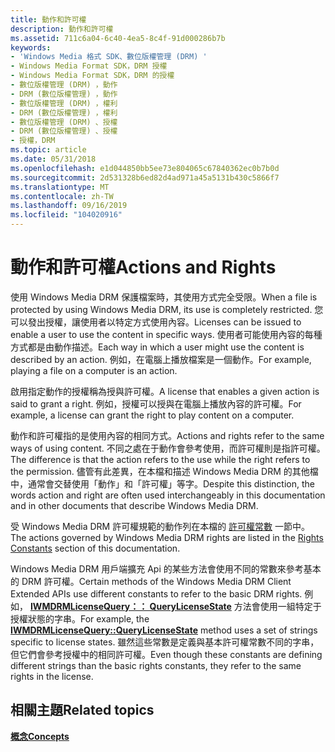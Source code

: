 ```yaml
---
title: 動作和許可權
description: 動作和許可權
ms.assetid: 711c6a04-6c40-4ea5-8c4f-91d000286b7b
keywords:
- 'Windows Media 格式 SDK、數位版權管理 (DRM) '
- Windows Media Format SDK，DRM 授權
- Windows Media Format SDK，DRM 的授權
- 數位版權管理 (DRM) ，動作
- DRM (數位版權管理) ，動作
- 數位版權管理 (DRM) ，權利
- DRM (數位版權管理) ，權利
- 數位版權管理 (DRM) 、授權
- DRM (數位版權管理) 、授權
- 授權，DRM
ms.topic: article
ms.date: 05/31/2018
ms.openlocfilehash: e1d044850bb5ee73e804065c67840362ec0b7b0d
ms.sourcegitcommit: 2d531328b6ed82d4ad971a45a5131b430c5866f7
ms.translationtype: MT
ms.contentlocale: zh-TW
ms.lasthandoff: 09/16/2019
ms.locfileid: "104020916"
---
```

# <a name="actions-and-rights"></a><span data-ttu-id="bc64f-113">動作和許可權</span><span class="sxs-lookup"><span data-stu-id="bc64f-113">Actions and Rights</span></span>

<span data-ttu-id="bc64f-114">使用 Windows Media DRM 保護檔案時，其使用方式完全受限。</span><span class="sxs-lookup"><span data-stu-id="bc64f-114">When a file is protected by using Windows Media DRM, its use is completely restricted.</span></span> <span data-ttu-id="bc64f-115">您可以發出授權，讓使用者以特定方式使用內容。</span><span class="sxs-lookup"><span data-stu-id="bc64f-115">Licenses can be issued to enable a user to use the content in specific ways.</span></span> <span data-ttu-id="bc64f-116">使用者可能使用內容的每種方式都是由動作描述。</span><span class="sxs-lookup"><span data-stu-id="bc64f-116">Each way in which a user might use the content is described by an action.</span></span> <span data-ttu-id="bc64f-117">例如，在電腦上播放檔案是一個動作。</span><span class="sxs-lookup"><span data-stu-id="bc64f-117">For example, playing a file on a computer is an action.</span></span>

<span data-ttu-id="bc64f-118">啟用指定動作的授權稱為授與許可權。</span><span class="sxs-lookup"><span data-stu-id="bc64f-118">A license that enables a given action is said to grant a right.</span></span> <span data-ttu-id="bc64f-119">例如，授權可以授與在電腦上播放內容的許可權。</span><span class="sxs-lookup"><span data-stu-id="bc64f-119">For example, a license can grant the right to play content on a computer.</span></span>

<span data-ttu-id="bc64f-120">動作和許可權指的是使用內容的相同方式。</span><span class="sxs-lookup"><span data-stu-id="bc64f-120">Actions and rights refer to the same ways of using content.</span></span> <span data-ttu-id="bc64f-121">不同之處在于動作會參考使用，而許可權則是指許可權。</span><span class="sxs-lookup"><span data-stu-id="bc64f-121">The difference is that the action refers to the use while the right refers to the permission.</span></span> <span data-ttu-id="bc64f-122">儘管有此差異，在本檔和描述 Windows Media DRM 的其他檔中，通常會交替使用「動作」和「許可權」等字。</span><span class="sxs-lookup"><span data-stu-id="bc64f-122">Despite this distinction, the words action and right are often used interchangeably in this documentation and in other documents that describe Windows Media DRM.</span></span>

<span data-ttu-id="bc64f-123">受 Windows Media DRM 許可權規範的動作列在本檔的 [許可權常數](rights-constants.md) 一節中。</span><span class="sxs-lookup"><span data-stu-id="bc64f-123">The actions governed by Windows Media DRM rights are listed in the [Rights Constants](rights-constants.md) section of this documentation.</span></span>

<span data-ttu-id="bc64f-124">Windows Media DRM 用戶端擴充 Api 的某些方法會使用不同的常數來參考基本的 DRM 許可權。</span><span class="sxs-lookup"><span data-stu-id="bc64f-124">Certain methods of the Windows Media DRM Client Extended APIs use different constants to refer to the basic DRM rights.</span></span> <span data-ttu-id="bc64f-125">例如， [**IWMDRMLicenseQuery：： QueryLicenseState**](iwmdrmlicensequery-querylicensestate.md) 方法會使用一組特定于授權狀態的字串。</span><span class="sxs-lookup"><span data-stu-id="bc64f-125">For example, the [**IWMDRMLicenseQuery::QueryLicenseState**](iwmdrmlicensequery-querylicensestate.md) method uses a set of strings specific to license states.</span></span> <span data-ttu-id="bc64f-126">雖然這些常數是定義與基本許可權常數不同的字串，但它們會參考授權中的相同許可權。</span><span class="sxs-lookup"><span data-stu-id="bc64f-126">Even though these constants are defining different strings than the basic rights constants, they refer to the same rights in the license.</span></span>

## <a name="related-topics"></a><span data-ttu-id="bc64f-127">相關主題</span><span class="sxs-lookup"><span data-stu-id="bc64f-127">Related topics</span></span>

<dl> <dt>

[<span data-ttu-id="bc64f-128">**概念**</span><span class="sxs-lookup"><span data-stu-id="bc64f-128">**Concepts**</span></span>](drmconcepts.md)
</dt> </dl>

 

 




